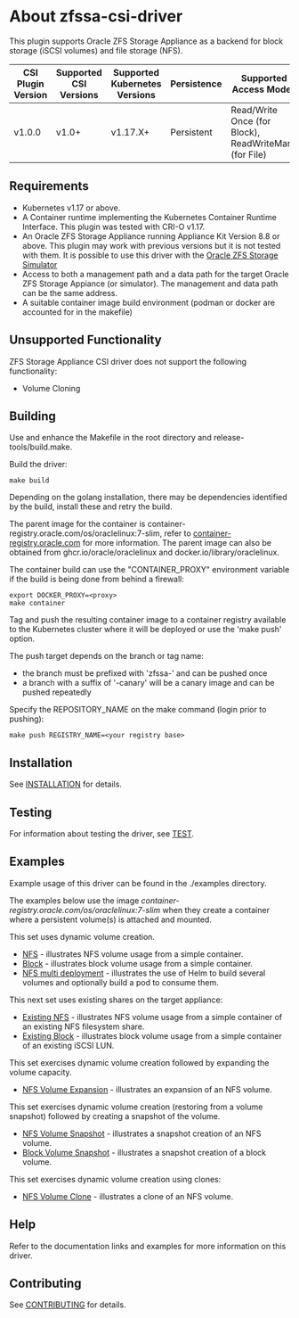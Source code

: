 # About zfssa-csi-driver 

This plugin supports Oracle ZFS Storage Appliance
as a backend for block storage (iSCSI volumes) and file storage (NFS).

| CSI Plugin Version | Supported CSI Versions | Supported Kubernetes Versions | Persistence | Supported Access Modes | Dynamic Provisioning | Raw Block Support |
| --- | --- | --- | --- | --- | --- | --- |
| v1.0.0 | v1.0+ | v1.17.X+ | Persistent | Read/Write Once (for Block), ReadWriteMany (for File) | Yes | Yes |

## Requirements

* Kubernetes v1.17 or above. 
* A Container runtime implementing the Kubernetes Container Runtime Interface. This plugin was tested with CRI-O v1.17.
* An Oracle ZFS Storage Appliance running Appliance Kit Version 8.8 or above. This plugin may work with previous 
  versions but it is not tested with them. It is possible to use this 
  driver with the [Oracle ZFS Storage Simulator](https://www.oracle.com/downloads/server-storage/sun-unified-storage-sun-simulator-downloads.html)
* Access to both a management path and a data path for the target Oracle 
  ZFS Storage Appiance (or simulator). The management and data path
can be the same address.
* A suitable container image build environment (podman or docker are accounted
  for in the makefile)

## Unsupported Functionality
ZFS Storage Appliance CSI driver does not support the following functionality:
* Volume Cloning

## Building

Use and enhance the Makefile in the root directory and release-tools/build.make.

Build the driver:
```
make build
```
Depending on the golang installation, there may be dependencies identified by the build, install
these and retry the build.

The parent image for the container is container-registry.oracle.com/os/oraclelinux:7-slim, refer
to [container-registry.oracle.com](https://container-registry.oracle.com/) for more information.
The parent image can also be obtained from ghcr.io/oracle/oraclelinux and docker.io/library/oraclelinux.

The container build can use the "CONTAINER_PROXY" environment variable if the build
is being done from behind a firewall:
```
export DOCKER_PROXY=<proxy>
make container
```
Tag and push the resulting container image to a container registry available to the
Kubernetes cluster where it will be deployed or use the 'make push' option.

The push target depends on the branch or tag name:

* the branch must be prefixed with 'zfssa-' and can be pushed once
* a branch with a suffix of '-canary' will be a canary image and can be pushed
repeatedly

Specify the REPOSITORY_NAME on the make command (login prior to pushing):
```
make push REGISTRY_NAME=<your registry base>
```

## Installation

See [INSTALLATION](./INSTALLATION.md) for details.

## Testing

For information about testing the driver, see [TEST](./TEST.md).

## Examples

Example usage of this driver can be found in the ./examples
directory.

The examples below use the image _container-registry.oracle.com/os/oraclelinux:7-slim_
when they create a container where a persistent volume(s) is attached and mounted.

This set uses dynamic volume creation.
* [NFS](./examples/nfs/README.md) - illustrates NFS volume usage
from a simple container.
* [Block](./examples/block/README.md) - illustrates block volume
usage from a simple container.
* [NFS multi deployment](./examples/nfs-multi) - illustrates the use
of Helm to build several volumes and optionally build a pod to consume them.

This next set uses existing shares on the target appliance:
* [Existing NFS](./examples/nfs-pv/README.md) - illustrates NFS volume usage
from a simple container of an existing NFS filesystem share.
* [Existing Block](./examples/block-pv/README.md) - illustrates block volume
usage from a simple container of an existing iSCSI LUN.

This set exercises dynamic volume creation followed by expanding the volume capacity.
* [NFS Volume Expansion](./examples/nfs-exp/README.md) - illustrates an expansion of an NFS volume.

This set exercises dynamic volume creation (restoring from a volume snapshot) followed by creating a snapshot of the volume.
* [NFS Volume Snapshot](./examples/nfs-vsc/README.md) - illustrates a snapshot creation of an NFS volume.
* [Block Volume Snapshot](./examples/block-vsc/README.md) - illustrates a snapshot creation of a block volume.

This set exercises dynamic volume creation using clones:
* [NFS Volume Clone](./examples/nfs-volume-clone/README.md) - illustrates a clone of an NFS volume.

## Help

Refer to the documentation links and examples for more information on
this driver.

## Contributing

See [CONTRIBUTING](./CONTRIBUTING.md) for details.
